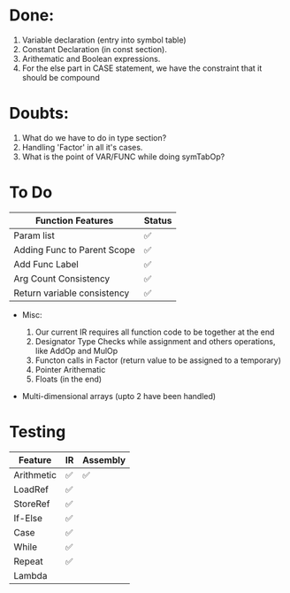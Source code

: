 # Done:

1. Variable declaration (entry into symbol table)
2. Constant Declaration (in const section).
3. Arithematic and Boolean expressions.
4. For the else part in CASE statement, we have the constraint that it should be compound

# Doubts:

1. What do we have to do in type section?
2. Handling 'Factor' in all it's cases.
3. What is the point of VAR/FUNC while doing symTabOp?

# To Do
|Function Features | Status |
| ------ | ------ |
| Param list | :white_check_mark: |
| Adding Func to Parent Scope | :white_check_mark: |
| Add Func Label | :white_check_mark: |
| Arg Count Consistency| :white_check_mark: |
| Return variable consistency | :white_check_mark: |

- Misc:
    1. Our current IR requires all function code to be together at the end
    2. Designator Type Checks while assignment and others operations, like AddOp and MulOp
    3. Functon calls in Factor (return value to be assigned to a temporary)
    4. Pointer Arithematic
    5. Floats (in the end)

- Multi-dimensional arrays (upto 2 have been handled)

# Testing

|    Feature | IR | Assembly |
| ---------- |----| -------- |
| Arithmetic |:white_check_mark:|:white_check_mark:|
| LoadRef    |:white_check_mark:|   |
| StoreRef   |:white_check_mark:|   |
| If-Else    |:white_check_mark:|   |
| Case       |:white_check_mark:|   |
| While      |:white_check_mark:|   |
| Repeat     |:white_check_mark:|   |
| Lambda     |                  |   |
